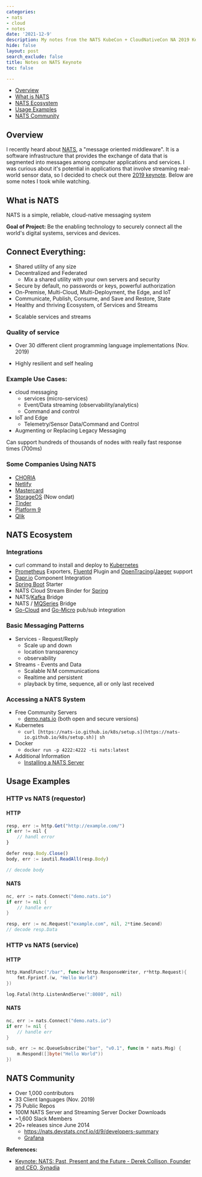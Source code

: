 ```yaml
---
categories:
- nats
- cloud
- notes
date: '2021-12-9'
description: My notes from the NATS KubeCon + CloudNativeCon NA 2019 Keynote.
hide: false
layout: post
search_exclude: false
title: Notes on NATS Keynote
toc: false

---
```


* [Overview](#overview)
* [What is NATS](#what-is-nats)
* [NATS Ecosystem](#nats-ecosystem)
* [Usage Examples](#usage-examples)
* [NATS Community](#nats-community)



## Overview

I recently heard about [NATS](https://nats.io/), a "message oriented middleware". It is a software infrastructure that provides the exchange of data that is segmented into messages among computer applications and services. I was curious about it's potential in applications that involve streaming real-world sensor data, so I decided to check out there [2019 keynote](https://www.youtube.com/watch?v=lHQXEqyH57U). Below are some notes I took while watching.



## What is NATS

NATS is a simple, reliable, cloud-native messaging system

**Goal of Project:** Be the enabling technology to securely connect all the world's digital systems, services and devices.

## Connect Everything:

- Shared utility of any size
- Decentralized and Federated
    - Mix a shared utility with your own servers and security
- Secure by default, no passwords or keys, powerful authorization
- On-Premise, Multi-Cloud, Multi-Deployment, the Edge, and IoT
- Communicate, Publish, Consume, and Save and Restore, State
- Healthy and thriving Ecosystem, of Services and Streams

* Scalable services and streams

### Quality of service

* Over 30 different client programming language implementations (Nov. 2019)

* Highly resilient and self healing

### Example Use Cases:

- cloud messaging
    - services (micro-services)
    - Event/Data streaming (observability/analytics)
    - Command and control
- IoT and Edge
    - Telemetry/Sensor Data/Command and Control
- Augmenting or Replacing Legacy Messaging

Can support hundreds of thousands of nodes with really fast response times (700ms)

### Some Companies Using NATS

- [CHORIA](https://choria.io/)
- [Netlify](https://www.netlify.com/)
- [Mastercard](https://www.mastercard.us/en-us.html)
- [StorageOS](https://www.ondat.io/) (Now ondat)
- [Tinder](https://tinder.com/)
- [Platform 9](https://platform9.com/)
- [Qlik](https://www.qlik.com/us/)



## NATS Ecosystem

### Integrations

- curl command to install and deploy to [Kubernetes](https://kubernetes.io/)
- [Prometheus](https://prometheus.io/) Exporters, [Fluentd](https://www.fluentd.org/) Plugin and [OpenTracing](https://opentracing.io/)/[Jaeger](https://www.jaegertracing.io/) support
- [Dapr.io](http://Dapr.io) Component Integration
- [Spring Boot](https://spring.io/projects/spring-boot) Starter
- NATS Cloud Stream Binder for [Spring](https://spring.io/)
- NATS/[Kafka](https://kafka.apache.org/) Bridge
- NATS / [MQSeries](https://www.ibm.com/products/mq) Bridge
- [Go-Cloud](https://github.com/google/go-cloud) and [Go-Micro](https://github.com/asim/go-micro) pub/sub integration

### Basic Messaging Patterns

- Services - Request/Reply
    - Scale up and down
    - location transparency
    - observability
- Streams - Events and Data
    - Scalable N:M communications
    - Realtime and persistent
    - playback by time, sequence, all or only last received
    

### Accessing a NATS System

- Free Community Servers
    - [demo.nats.io](http://demo.nats.io) (both open and secure versions)
- Kubernetes
    - `curl [https://nats-io.github.io/k8s/setup.s](https://nats-io.github.io/k8s/setup.sh)| sh`
- Docker
    - `docker run -p 4222:4222 -ti nats:latest`
- Additional Information
    - [Installing a NATS Server](https://docs.nats.io/nats-server/installation)
    



## Usage Examples

### HTTP vs NATS (requestor)

#### HTTP

```jsx
resp, err := http.Get("http://example.com/")
if err != nil {
	// handl error
}

defer resp.Body.Close()
body, err := ioutil.ReadAll(resp.Body)

// decode body
```

#### NATS

```go
nc, err := nats.Connect("demo.nats.io")
if err != nil {
	// handle err
}

resp, err := nc.Request("example.com", nil, 2*time.Second)
// decode resp.Data

```

### HTTP vs NATS (service)

#### HTTP

```go
http.HandlFunc("/bar", func(w http.ResponseWriter, r*http.Request){
	fmt.Fprintf.(w, "Hello World")
})

log.Fatal(http.ListenAndServe(":8080", nil)
```

#### NATS

```go
nc, err := nats.Connect("demo.nats.io")
if err != nil {
	// handle err
}

sub, err := nc.QueueSubscribe("bar", "v0.1", func(m * nats.Msg) {
	m.Respond([]byte("Hello World"))
})

```



## NATS Community

- Over 1,000 contributors
- 33 Client languages (Nov. 2019)
- 75 Public Repos
- 100M NATS Server and Streaming Server Docker Downloads
- ~1,600 Slack Members
- 20+ releases since June 2014
    - https://nats.devstats.cncf.io/d/9/developers-summary
    - [Grafana](https://nats.devstats.cncf.io/d/9/developers-summary)
    

 

**References:**

* [Keynote: NATS: Past, Present and the Future - Derek Collison, Founder and CEO, Synadia](https://www.youtube.com/watch?v=lHQXEqyH57U)
